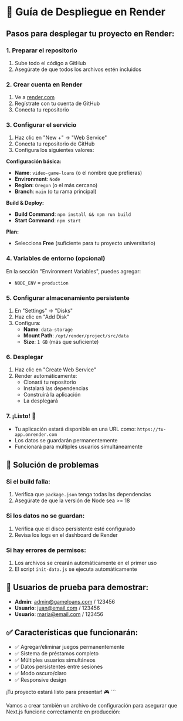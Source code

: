 # 🚀 Guía de Despliegue en Render

## Pasos para desplegar tu proyecto en Render:

### 1. Preparar el repositorio
1. Sube todo el código a GitHub
2. Asegúrate de que todos los archivos estén incluidos

### 2. Crear cuenta en Render
1. Ve a [render.com](https://render.com)
2. Regístrate con tu cuenta de GitHub
3. Conecta tu repositorio

### 3. Configurar el servicio
1. Haz clic en "New +" → "Web Service"
2. Conecta tu repositorio de GitHub
3. Configura los siguientes valores:

**Configuración básica:**
- **Name**: `video-game-loans` (o el nombre que prefieras)
- **Environment**: `Node`
- **Region**: `Oregon` (o el más cercano)
- **Branch**: `main` (o tu rama principal)

**Build & Deploy:**
- **Build Command**: `npm install && npm run build`
- **Start Command**: `npm start`

**Plan:**
- Selecciona **Free** (suficiente para tu proyecto universitario)

### 4. Variables de entorno (opcional)
En la sección "Environment Variables", puedes agregar:
- `NODE_ENV` = `production`

### 5. Configurar almacenamiento persistente
1. En "Settings" → "Disks"
2. Haz clic en "Add Disk"
3. Configura:
   - **Name**: `data-storage`
   - **Mount Path**: `/opt/render/project/src/data`
   - **Size**: `1 GB` (más que suficiente)

### 6. Desplegar
1. Haz clic en "Create Web Service"
2. Render automáticamente:
   - Clonará tu repositorio
   - Instalará las dependencias
   - Construirá la aplicación
   - La desplegará

### 7. ¡Listo! 🎉
- Tu aplicación estará disponible en una URL como: `https://tu-app.onrender.com`
- Los datos se guardarán permanentemente
- Funcionará para múltiples usuarios simultáneamente

## 🔧 Solución de problemas

### Si el build falla:
1. Verifica que `package.json` tenga todas las dependencias
2. Asegúrate de que la versión de Node sea >= 18

### Si los datos no se guardan:
1. Verifica que el disco persistente esté configurado
2. Revisa los logs en el dashboard de Render

### Si hay errores de permisos:
1. Los archivos se crearán automáticamente en el primer uso
2. El script `init-data.js` se ejecuta automáticamente

## 📱 Usuarios de prueba para demostrar:
- **Admin**: admin@gameloans.com / 123456
- **Usuario**: juan@email.com / 123456
- **Usuario**: maria@email.com / 123456

## ✅ Características que funcionarán:
- ✅ Agregar/eliminar juegos permanentemente
- ✅ Sistema de préstamos completo
- ✅ Múltiples usuarios simultáneos
- ✅ Datos persistentes entre sesiones
- ✅ Modo oscuro/claro
- ✅ Responsive design

¡Tu proyecto estará listo para presentar! 🎮
\`\`\`

Vamos a crear también un archivo de configuración para asegurar que Next.js funcione correctamente en producción:
